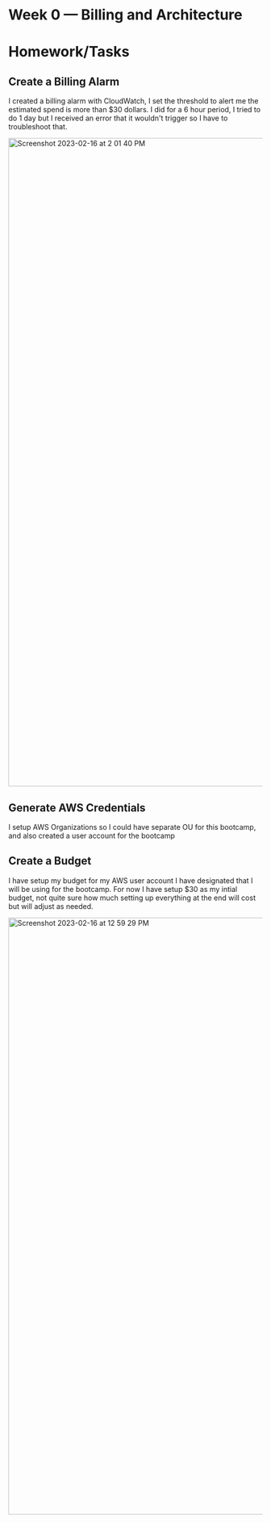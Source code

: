 # Week 0 — Billing and Architecture

# Homework/Tasks

## Create a Billing Alarm

I created a billing alarm with CloudWatch, I set the threshold to alert me the estimated spend is more than $30 dollars. I did for a 6 hour period, I tried to do 1 day but I received an error that it wouldn't trigger so I have to troubleshoot that.


<img width="1284" alt="Screenshot 2023-02-16 at 2 01 40 PM" src="https://user-images.githubusercontent.com/37819313/219462342-e1e6e550-241a-478a-ac16-ec12aae8ffc5.png">



## Generate AWS Credentials

I setup AWS Organizations so I could have separate OU for this bootcamp, and also created a user account for the bootcamp




## Create a Budget

I have setup my budget for my AWS user account I have designated that I will be using for the bootcamp. For now I have setup $30 as my intial budget, not quite sure how much setting up everything at the end will cost but will adjust as needed.

<img width="1182" alt="Screenshot 2023-02-16 at 12 59 29 PM" src="https://user-images.githubusercontent.com/37819313/219449717-e86bc709-970d-4d06-9827-57f2bb9bfade.png">
